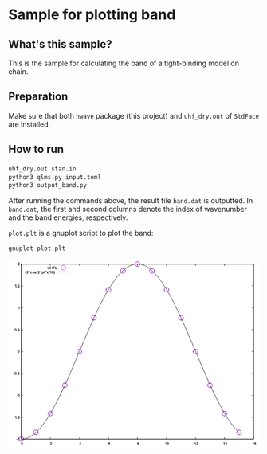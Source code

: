 # Sample for plotting band

## What's this sample?

This is the sample for calculating the band of a tight-binding model on chain.

## Preparation

Make sure that both `hwave` package (this project) and `uhf_dry.out` of `StdFace` are installed.

## How to run

```bash
uhf_dry.out stan.in
python3 qlms.py input.toml
python3 output_band.py  
```

After running the commands above, the result file `band.dat` is outputted.
In `band.dat`, the first and second columns denote the index of wavenumber and the band energies, respectively.

`plot.plt` is a gnuplot script to plot the band:

```bash
gnuplot plot.plt
```

![band of the tight-binding chain](./band_L16.png)
